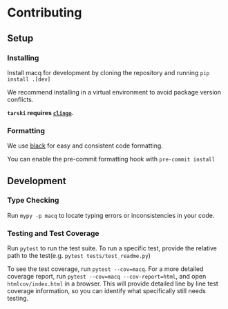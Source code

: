 # Contributing

## Setup

### Installing

Install macq for development by cloning the repository and running
`pip install .[dev]`

We recommend installing in a virtual environment to avoid package version
conflicts.

**`tarski` requires [`clingo`](https://potassco.org/clingo/).**

### Formatting

We use [black](https://black.readthedocs.io/en/stable/) for easy and consistent
code formatting.

You can enable the pre-commit formatting hook with `pre-commit install`


## Development

### Type Checking

Run `mypy -p macq` to locate typing errors or inconsistencies in your code.

### Testing and Test Coverage

Run `pytest` to run the test suite. To run a specific test, provide the relative
path to the test(e.g. `pytest tests/test_readme.py`)

To see the test coverage, run `pytest --cov=macq`. For a more detailed coverage
report, run `pytest --cov=macq --cov-report=html`, and open `htmlcov/index.html`
in a browser. This will provide detailed line by line test coverage information,
so you can identify what specifically still needs testing.

